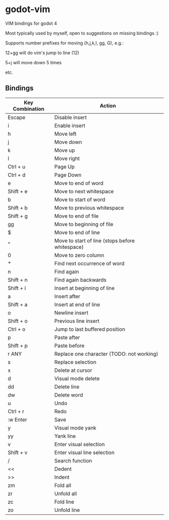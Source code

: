 # godot-vim
VIM bindings for godot 4

Most typically used by myself, open to suggestions on missing bindings :) 

Supports number prefixes for moving (h,j,k,l, gg, G), e.g.: 

12+gg will do vim's jump to line (12) 

5+j will move down 5 times 

etc. 


## Bindings

| Key Combination | Action |
| --- | --- |
| Escape | Disable insert |
| i | Enable insert |
| h | Move left |
| j | Move down |
| k | Move up |
| l | Move right |
| Ctrl + u | Page Up |
| Ctrl + d | Page Down |
| e | Move to end of word |
| Shift + e | Move to next whitespace |
| b | Move to start of word |
| Shift + b | Move to previous whitespace |
| Shift + g | Move to end of file |
| gg | Move to beginning of file |
| $ | Move to end of line |
| ^ | Move to start of line (stops before whitespace) |
| 0 | Move to zero column |
| * | Find next occurrence of word |
| n | Find again |
| Shift + n | Find again backwards |
| Shift + i | Insert at beginning of line |
| a | Insert after |
| Shift + a | Insert at end of line |
| o | Newline insert |
| Shift + o | Previous line insert |
| Ctrl + o | Jump to last buffered position |
| p | Paste after |
| Shift + p | Paste before |
| r ANY | Replace one character (TODO: not working) |
| s | Replace selection |
| x | Delete at cursor |
| d | Visual mode delete |
| dd | Delete line |
| dw | Delete word |
| u | Undo |
| Ctrl + r | Redo |
| :w Enter | Save |
| y | Visual mode yank |
| yy | Yank line |
| v | Enter visual selection |
| Shift + v | Enter visual line selection |
| / | Search function |
| << | Dedent |
| >> | Indent |
| zm | Fold all |
| zr | Unfold all |
| zc | Fold line |
| zo | Unfold line |

